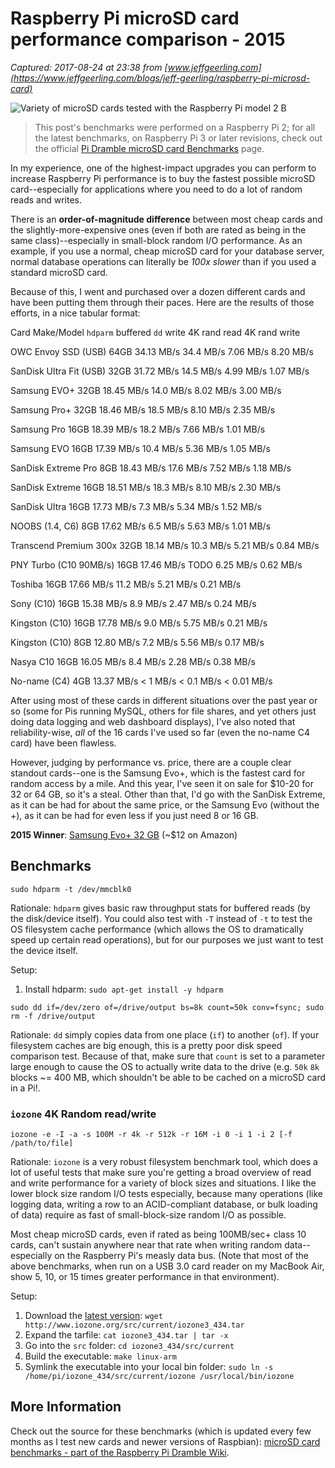 # Raspberry Pi microSD card performance comparison - 2015

_Captured: 2017-08-24 at 23:38 from [www.jeffgeerling.com](https://www.jeffgeerling.com/blogs/jeff-geerling/raspberry-pi-microsd-card)_

![Variety of microSD cards tested with the Raspberry Pi model 2 B](https://www.jeffgeerling.com/sites/jeffgeerling.com/files/microsd-cards-all-tested-raspberry-pi.jpg)

> This post's benchmarks were performed on a Raspberry Pi 2; for all the latest benchmarks, on Raspberry Pi 3 or later revisions, check out the official [Pi Dramble microSD card Benchmarks](http://www.pidramble.com/wiki/benchmarks/microsd-cards) page.

In my experience, one of the highest-impact upgrades you can perform to increase Raspberry Pi performance is to buy the fastest possible microSD card--especially for applications where you need to do a lot of random reads and writes.

There is an **order-of-magnitude difference** between most cheap cards and the slightly-more-expensive ones (even if both are rated as being in the same class)--especially in small-block random I/O performance. As an example, if you use a normal, cheap microSD card for your database server, normal database operations can literally be _100x slower_ than if you used a standard microSD card.

Because of this, I went and purchased over a dozen different cards and have been putting them through their paces. Here are the results of those efforts, in a nice tabular format:

Card Make/Model `hdparm` buffered `dd` write 4K rand read 4K rand write

OWC Envoy SSD (USB) 64GB
34.13 MB/s
34.4 MB/s
7.06 MB/s
8.20 MB/s

SanDisk Ultra Fit (USB) 32GB
31.72 MB/s
14.5 MB/s
4.99 MB/s
1.07 MB/s

Samsung EVO+ 32GB
18.45 MB/s
14.0 MB/s
8.02 MB/s
3.00 MB/s

Samsung Pro+ 32GB
18.46 MB/s
18.5 MB/s
8.10 MB/s
2.35 MB/s

Samsung Pro 16GB
18.39 MB/s
18.2 MB/s
7.66 MB/s
1.01 MB/s

Samsung EVO 16GB
17.39 MB/s
10.4 MB/s
5.36 MB/s
1.05 MB/s

SanDisk Extreme Pro 8GB
18.43 MB/s
17.6 MB/s
7.52 MB/s
1.18 MB/s

SanDisk Extreme 16GB
18.51 MB/s
18.3 MB/s
8.10 MB/s
2.30 MB/s

SanDisk Ultra 16GB
17.73 MB/s
7.3 MB/s
5.34 MB/s
1.52 MB/s

NOOBS (1.4, C6) 8GB
17.62 MB/s
6.5 MB/s
5.63 MB/s
1.01 MB/s

Transcend Premium 300x 32GB
18.14 MB/s
10.3 MB/s
5.21 MB/s
0.84 MB/s

PNY Turbo (C10 90MB/s) 16GB
17.46 MB/s
TODO
6.25 MB/s
0.62 MB/s

Toshiba 16GB
17.66 MB/s
11.2 MB/s
5.21 MB/s
0.21 MB/s

Sony (C10) 16GB
15.38 MB/s
8.9 MB/s
2.47 MB/s
0.24 MB/s

Kingston (C10) 16GB
17.78 MB/s
9.0 MB/s
5.75 MB/s
0.21 MB/s

Kingston (C10) 8GB
12.80 MB/s
7.2 MB/s
5.56 MB/s
0.17 MB/s

Nasya C10 16GB
16.05 MB/s
8.4 MB/s
2.28 MB/s
0.38 MB/s

No-name (C4) 4GB
13.37 MB/s
< 1 MB/s
< 0.1 MB/s
< 0.01 MB/s

After using most of these cards in different situations over the past year or so (some for Pis running MySQL, others for file shares, and yet others just doing data logging and web dashboard displays), I've also noted that reliability-wise, _all_ of the 16 cards I've used so far (even the no-name C4 card) have been flawless.

However, judging by performance vs. price, there are a couple clear standout cards--one is the Samsung Evo+, which is the fastest card for random access by a mile. And this year, I've seen it on sale for $10-20 for 32 or 64 GB, so it's a steal. Other than that, I'd go with the SanDisk Extreme, as it can be had for about the same price, or the Samsung Evo (without the +), as it can be had for even less if you just need 8 or 16 GB.

**2015 Winner**: [Samsung Evo+ 32 GB](https://www.amazon.com/Samsung-Class-Micro-Adapter-MB-MC32DA/dp/B00WR4IJBE/ref=as_li_ss_tl?ie=UTF8&qid=1467843453&sr=8-5&keywords=samsung+evo++microsd&linkCode=ll1&tag=mmjjg-20&linkId=bc986cc99177f24ca4b05bca3322ad89) (~$12 on Amazon)

##  Benchmarks
    
    
    sudo hdparm -t /dev/mmcblk0

Rationale: `hdparm` gives basic raw throughput stats for buffered reads (by the disk/device itself). You could also test with `-T` instead of `-t` to test the OS filesystem cache performance (which allows the OS to dramatically speed up certain read operations), but for our purposes we just want to test the device itself.

Setup:

  1. Install hdparm: `sudo apt-get install -y hdparm`
    
    
    sudo dd if=/dev/zero of=/drive/output bs=8k count=50k conv=fsync; sudo rm -f /drive/output

Rationale: `dd` simply copies data from one place (`if`) to another (`of`). If your filesystem caches are big enough, this is a pretty poor disk speed comparison test. Because of that, make sure that `count` is set to a parameter large enough to cause the OS to actually write data to the drive (e.g. `50k` `8k` blocks ~= 400 MB, which shouldn't be able to be cached on a microSD card in a Pi!.

###  `iozone` 4K Random read/write
    
    
    iozone -e -I -a -s 100M -r 4k -r 512k -r 16M -i 0 -i 1 -i 2 [-f /path/to/file]

Rationale: `iozone` is a very robust filesystem benchmark tool, which does a lot of useful tests that make sure you're getting a broad overview of read and write performance for a variety of block sizes and situations. I like the lower block size random I/O tests especially, because many operations (like logging data, writing a row to an ACID-compliant database, or bulk loading of data) require as fast of small-block-size random I/O as possible.

Most cheap microSD cards, even if rated as being 100MB/sec+ class 10 cards, can't sustain anywhere near that rate when writing random data--especially on the Raspberry Pi's measly data bus. (Note that most of the above benchmarks, when run on a USB 3.0 card reader on my MacBook Air, show 5, 10, or 15 times greater performance in that environment).

Setup:

  1. Download the [latest version](http://www.iozone.org/): `wget http://www.iozone.org/src/current/iozone3_434.tar`
  2. Expand the tarfile: `cat iozone3_434.tar | tar -x`
  3. Go into the `src` folder: `cd iozone3_434/src/current`
  4. Build the executable: `make linux-arm`
  5. Symlink the executable into your local bin folder: `sudo ln -s /home/pi/iozone_434/src/current/iozone /usr/local/bin/iozone`

## More Information

Check out the source for these benchmarks (which is updated every few months as I test new cards and newer versions of Raspbian): [microSD card benchmarks - part of the Raspberry Pi Dramble Wiki](http://www.pidramble.com/wiki/benchmarks/microsd-cards).
